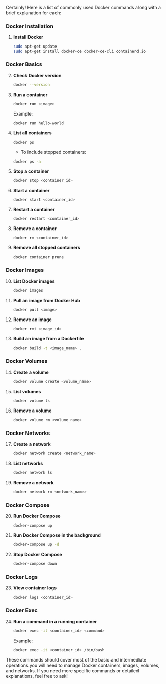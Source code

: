 Certainly! Here is a list of commonly used Docker commands along with a brief explanation for each:

### Docker Installation
1. **Install Docker**
    ```bash
    sudo apt-get update
    sudo apt-get install docker-ce docker-ce-cli containerd.io
    ```

### Docker Basics
2. **Check Docker version**
    ```bash
    docker --version
    ```

3. **Run a container**
    ```bash
    docker run <image>
    ```
    Example:
    ```bash
    docker run hello-world
    ```

4. **List all containers**
    ```bash
    docker ps
    ```
    - To include stopped containers:
    ```bash
    docker ps -a
    ```

5. **Stop a container**
    ```bash
    docker stop <container_id>
    ```

6. **Start a container**
    ```bash
    docker start <container_id>
    ```

7. **Restart a container**
    ```bash
    docker restart <container_id>
    ```

8. **Remove a container**
    ```bash
    docker rm <container_id>
    ```

9. **Remove all stopped containers**
    ```bash
    docker container prune
    ```

### Docker Images
10. **List Docker images**
    ```bash
    docker images
    ```

11. **Pull an image from Docker Hub**
    ```bash
    docker pull <image>
    ```

12. **Remove an image**
    ```bash
    docker rmi <image_id>
    ```

13. **Build an image from a Dockerfile**
    ```bash
    docker build -t <image_name> .
    ```

### Docker Volumes
14. **Create a volume**
    ```bash
    docker volume create <volume_name>
    ```

15. **List volumes**
    ```bash
    docker volume ls
    ```

16. **Remove a volume**
    ```bash
    docker volume rm <volume_name>
    ```

### Docker Networks
17. **Create a network**
    ```bash
    docker network create <network_name>
    ```

18. **List networks**
    ```bash
    docker network ls
    ```

19. **Remove a network**
    ```bash
    docker network rm <network_name>
    ```

### Docker Compose
20. **Run Docker Compose**
    ```bash
    docker-compose up
    ```

21. **Run Docker Compose in the background**
    ```bash
    docker-compose up -d
    ```

22. **Stop Docker Compose**
    ```bash
    docker-compose down
    ```

### Docker Logs
23. **View container logs**
    ```bash
    docker logs <container_id>
    ```

### Docker Exec
24. **Run a command in a running container**
    ```bash
    docker exec -it <container_id> <command>
    ```
    Example:
    ```bash
    docker exec -it <container_id> /bin/bash
    ```

These commands should cover most of the basic and intermediate operations you will need to manage Docker containers, images, volumes, and networks. If you need more specific commands or detailed explanations, feel free to ask!

